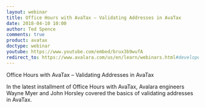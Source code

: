 ```yaml
---
layout: webinar
title: Office Hours with AvaTax – Validating Addresses in AvaTax
date: 2018-04-10 10:00
author: Ted Spence
comments: true
product: avatax
doctype: webinar
youtube: https://www.youtube.com/embed/brux3b9wufA
redirect_to: https://www.avalara.com/us/en/learn/webinars.html#developerwebinars
---
```


Office Hours with AvaTax – Validating Addresses in AvaTax

In the latest installment of Office Hours with AvaTax, Avalara engineers Wayne Myer and John Horsley covered the basics of validating addresses in AvaTax.

